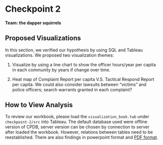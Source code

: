 # Checkpoint 2
#### Team: the dapper squirrels

## Proposed Visualizations

In this section, we verified our hypothesis by using SQL and Tableau visualizations.
We proposed two visualization themes:

1. Visualize by using a line chart to show the officer hours/year per capita in
each community by years if change over time.

2. Heat map of Complaint Report per capita V.S. Tactical Respond Report per
capita. We could also consider lawsuits between “victims” and police officers;
search warrants granted in each complaint?


## How to View Analysis

To review our workbook, please load the `visualization_book.twb` under `checkpoint-2/src`
into Tableau. The default database used were offline version of CPDB, server version
can be chosen by connection to server after loaded the workbook. However, relations
between tables need to be reestablished. There are also findings in powerpoint format
and [PDF format](findings.pdf).

